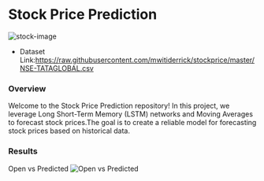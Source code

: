 # Stock Price Prediction
![stock-image](https://github.com/Prernashekhawat3/LGMVI--Data-Science/assets/134501519/54daebea-8a1f-4459-9c96-2a1a923fea97)
* Dataset Link:https://raw.githubusercontent.com/mwitiderrick/stockprice/master/NSE-TATAGLOBAL.csv
### Overview
Welcome to the Stock Price Prediction repository! In this project, we leverage Long Short-Term Memory (LSTM) networks and Moving Averages to forecast stock prices.The goal is to create a reliable model for forecasting stock prices based on historical data.
### Results
Open vs Predicted 
![Open vs Predicted](https://github.com/Prernashekhawat3/LGMVI--Data-Science/assets/134501519/1f284597-00d0-4d4d-9902-ee54c7bf68a3)



